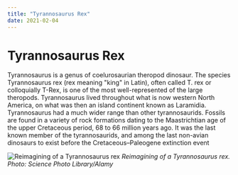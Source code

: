 ```yaml
---
title: "Tyrannosaurus Rex"
date: 2021-02-04
---
```



# Tyrannosaurus Rex

Tyrannosaurus is a genus of coelurosaurian theropod dinosaur. The species Tyrannosaurus rex (rex meaning "king" in Latin), often called T. rex or colloquially T-Rex, is one of the most well-represented of the large theropods. Tyrannosaurus lived throughout what is now western North America, on what was then an island continent known as Laramidia. Tyrannosaurus had a much wider range than other tyrannosaurids. Fossils are found in a variety of rock formations dating to the Maastrichtian age of the upper Cretaceous period, 68 to 66 million years ago. It was the last known member of the tyrannosaurids, and among the last non-avian dinosaurs to exist before the Cretaceous–Paleogene extinction event

![Reimagining of a Tyrannosaurus rex](https://nas-national-prod.s3.amazonaws.com/styles/article_hero_inline/s3/web_bk7djd.jpg?itok=jhXvfBYH)
*Reimagining of a Tyrannosaurus rex. Photo: Science Photo Library/Alamy*
